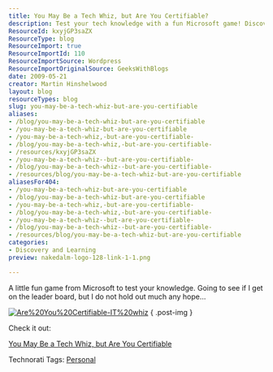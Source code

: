 ```yaml
---
title: You May Be a Tech Whiz, but Are You Certifiable?
description: Test your tech knowledge with a fun Microsoft game! Discover if you're certifiable and see if you can make it to the leaderboard. Join the challenge now!
ResourceId: kxyjGP3saZX
ResourceType: blog
ResourceImport: true
ResourceImportId: 110
ResourceImportSource: Wordpress
ResourceImportOriginalSource: GeeksWithBlogs
date: 2009-05-21
creator: Martin Hinshelwood
layout: blog
resourceTypes: blog
slug: you-may-be-a-tech-whiz-but-are-you-certifiable
aliases:
- /blog/you-may-be-a-tech-whiz-but-are-you-certifiable
- /you-may-be-a-tech-whiz-but-are-you-certifiable
- /you-may-be-a-tech-whiz,-but-are-you-certifiable-
- /blog/you-may-be-a-tech-whiz,-but-are-you-certifiable-
- /resources/kxyjGP3saZX
- /you-may-be-a-tech-whiz--but-are-you-certifiable-
- /blog/you-may-be-a-tech-whiz--but-are-you-certifiable-
- /resources/blog/you-may-be-a-tech-whiz-but-are-you-certifiable
aliasesFor404:
- /you-may-be-a-tech-whiz-but-are-you-certifiable
- /blog/you-may-be-a-tech-whiz-but-are-you-certifiable
- /you-may-be-a-tech-whiz,-but-are-you-certifiable-
- /blog/you-may-be-a-tech-whiz,-but-are-you-certifiable-
- /you-may-be-a-tech-whiz--but-are-you-certifiable-
- /blog/you-may-be-a-tech-whiz--but-are-you-certifiable-
- /resources/blog/you-may-be-a-tech-whiz-but-are-you-certifiable
categories:
- Discovery and Learning
preview: nakedalm-logo-128-link-1-1.png

---
```

A little fun game from Microsoft to test your knowledge. Going to see if I get on the leader board, but I do not hold out much any hope…

[![Are%20You%20Certifiable-IT%20whiz](images/Are%20You%20Certifiable-IT%20whiz_3.jpg)](http://co1piltwb.partners.extranet.microsoft.com/mcoeredir/mcoeredirect.aspx?linkId=11946551&s1=c52571bc-82a5-1214-338d-1f00b6ec852f)
{ .post-img }

Check it out:

[You May Be a Tech Whiz, but Are You Certifiable](http://co1piltwb.partners.extranet.microsoft.com/mcoeredir/mcoeredirect.aspx?linkId=11946551&s1=c52571bc-82a5-1214-338d-1f00b6ec852f "You May Be a Tech Whiz, but Are You Certifiable-")

Technorati Tags: [Personal](http://technorati.com/tags/Personal)
